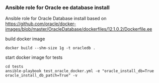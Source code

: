 ### Ansible role for Oracle ee database install

Ansible role for Oracle Database install based on https://github.com/oracle/docker-images/blob/master/OracleDatabase/dockerfiles/12.1.0.2/Dockerfile.ee

build docker image
```
docker build --shm-size 1g -t oracledb .
```

start docker image for tests
```
cd tests
ansible-playbook test_oracle_docker.yml -e "oracle_install_db=True oracle_install_db_patch=True" -v
```
